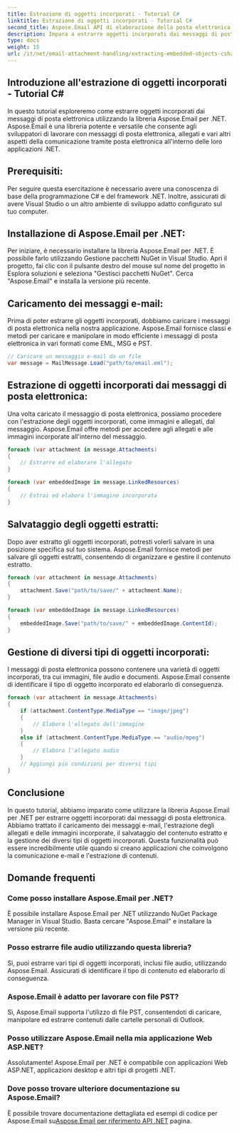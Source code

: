 ```yaml
---
title: Estrazione di oggetti incorporati - Tutorial C#
linktitle: Estrazione di oggetti incorporati - Tutorial C#
second_title: Aspose.Email API di elaborazione della posta elettronica .NET
description: Impara a estrarre oggetti incorporati dai messaggi di posta elettronica utilizzando Aspose.Email per .NET. Guida passo passo con esempi di codice.
type: docs
weight: 15
url: /it/net/email-attachment-handling/extracting-embedded-objects-csharp-tutorial/
---
```


## Introduzione all'estrazione di oggetti incorporati - Tutorial C#

In questo tutorial esploreremo come estrarre oggetti incorporati dai messaggi di posta elettronica utilizzando la libreria Aspose.Email per .NET. Aspose.Email è una libreria potente e versatile che consente agli sviluppatori di lavorare con messaggi di posta elettronica, allegati e vari altri aspetti della comunicazione tramite posta elettronica all'interno delle loro applicazioni .NET.

## Prerequisiti:

Per seguire questa esercitazione è necessario avere una conoscenza di base della programmazione C# e del framework .NET. Inoltre, assicurati di avere Visual Studio o un altro ambiente di sviluppo adatto configurato sul tuo computer.

## Installazione di Aspose.Email per .NET:

Per iniziare, è necessario installare la libreria Aspose.Email per .NET. È possibile farlo utilizzando Gestione pacchetti NuGet in Visual Studio. Apri il progetto, fai clic con il pulsante destro del mouse sul nome del progetto in Esplora soluzioni e seleziona "Gestisci pacchetti NuGet". Cerca "Aspose.Email" e installa la versione più recente.

## Caricamento dei messaggi e-mail:

Prima di poter estrarre gli oggetti incorporati, dobbiamo caricare i messaggi di posta elettronica nella nostra applicazione. Aspose.Email fornisce classi e metodi per caricare e manipolare in modo efficiente i messaggi di posta elettronica in vari formati come EML, MSG e PST.

```csharp
// Caricare un messaggio e-mail da un file
var message = MailMessage.Load("path/to/email.eml");
```

## Estrazione di oggetti incorporati dai messaggi di posta elettronica:

Una volta caricato il messaggio di posta elettronica, possiamo procedere con l'estrazione degli oggetti incorporati, come immagini e allegati, dal messaggio. Aspose.Email offre metodi per accedere agli allegati e alle immagini incorporate all'interno del messaggio.

```csharp
foreach (var attachment in message.Attachments)
{
    // Estrarre ed elaborare l'allegato
}

foreach (var embeddedImage in message.LinkedResources)
{
    // Estrai ed elabora l'immagine incorporata
}
```

## Salvataggio degli oggetti estratti:

Dopo aver estratto gli oggetti incorporati, potresti volerli salvare in una posizione specifica sul tuo sistema. Aspose.Email fornisce metodi per salvare gli oggetti estratti, consentendo di organizzare e gestire il contenuto estratto.

```csharp
foreach (var attachment in message.Attachments)
{
    attachment.Save("path/to/save/" + attachment.Name);
}

foreach (var embeddedImage in message.LinkedResources)
{
    embeddedImage.Save("path/to/save/" + embeddedImage.ContentId);
}
```

## Gestione di diversi tipi di oggetti incorporati:

I messaggi di posta elettronica possono contenere una varietà di oggetti incorporati, tra cui immagini, file audio e documenti. Aspose.Email consente di identificare il tipo di oggetto incorporato ed elaborarlo di conseguenza.

```csharp
foreach (var attachment in message.Attachments)
{
    if (attachment.ContentType.MediaType == "image/jpeg")
    {
        // Elabora l'allegato dell'immagine
    }
    else if (attachment.ContentType.MediaType == "audio/mpeg")
    {
        // Elabora l'allegato audio
    }
    // Aggiungi più condizioni per diversi tipi
}
```

## Conclusione

In questo tutorial, abbiamo imparato come utilizzare la libreria Aspose.Email per .NET per estrarre oggetti incorporati dai messaggi di posta elettronica. Abbiamo trattato il caricamento dei messaggi e-mail, l'estrazione degli allegati e delle immagini incorporate, il salvataggio del contenuto estratto e la gestione dei diversi tipi di oggetti incorporati. Questa funzionalità può essere incredibilmente utile quando si creano applicazioni che coinvolgono la comunicazione e-mail e l'estrazione di contenuti.

## Domande frequenti

### Come posso installare Aspose.Email per .NET?

È possibile installare Aspose.Email per .NET utilizzando NuGet Package Manager in Visual Studio. Basta cercare "Aspose.Email" e installare la versione più recente.

### Posso estrarre file audio utilizzando questa libreria?

Sì, puoi estrarre vari tipi di oggetti incorporati, inclusi file audio, utilizzando Aspose.Email. Assicurati di identificare il tipo di contenuto ed elaborarlo di conseguenza.

### Aspose.Email è adatto per lavorare con file PST?

Sì, Aspose.Email supporta l'utilizzo di file PST, consentendoti di caricare, manipolare ed estrarre contenuti dalle cartelle personali di Outlook.

### Posso utilizzare Aspose.Email nella mia applicazione Web ASP.NET?

Assolutamente! Aspose.Email per .NET è compatibile con applicazioni Web ASP.NET, applicazioni desktop e altri tipi di progetti .NET.

### Dove posso trovare ulteriore documentazione su Aspose.Email?

 È possibile trovare documentazione dettagliata ed esempi di codice per Aspose.Email su[Aspose.Email per riferimento API .NET](https://reference.aspose.com/email/net/) pagina.
